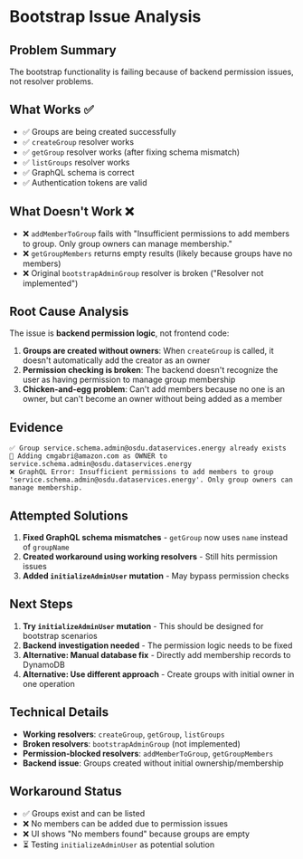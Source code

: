 # Bootstrap Issue Analysis

## Problem Summary
The bootstrap functionality is failing because of backend permission issues, not resolver problems.

## What Works ✅
- ✅ Groups are being created successfully
- ✅ `createGroup` resolver works
- ✅ `getGroup` resolver works (after fixing schema mismatch)
- ✅ `listGroups` resolver works
- ✅ GraphQL schema is correct
- ✅ Authentication tokens are valid

## What Doesn't Work ❌
- ❌ `addMemberToGroup` fails with "Insufficient permissions to add members to group. Only group owners can manage membership."
- ❌ `getGroupMembers` returns empty results (likely because groups have no members)
- ❌ Original `bootstrapAdminGroup` resolver is broken ("Resolver not implemented")

## Root Cause Analysis
The issue is **backend permission logic**, not frontend code:

1. **Groups are created without owners**: When `createGroup` is called, it doesn't automatically add the creator as an owner
2. **Permission checking is broken**: The backend doesn't recognize the user as having permission to manage group membership
3. **Chicken-and-egg problem**: Can't add members because no one is an owner, but can't become an owner without being added as a member

## Evidence
```
✅ Group service.schema.admin@osdu.dataservices.energy already exists
👤 Adding cmgabri@amazon.com as OWNER to service.schema.admin@osdu.dataservices.energy
❌ GraphQL Error: Insufficient permissions to add members to group 'service.schema.admin@osdu.dataservices.energy'. Only group owners can manage membership.
```

## Attempted Solutions
1. **Fixed GraphQL schema mismatches** - `getGroup` now uses `name` instead of `groupName`
2. **Created workaround using working resolvers** - Still hits permission issues
3. **Added `initializeAdminUser` mutation** - May bypass permission checks

## Next Steps
1. **Try `initializeAdminUser` mutation** - This should be designed for bootstrap scenarios
2. **Backend investigation needed** - The permission logic needs to be fixed
3. **Alternative: Manual database fix** - Directly add membership records to DynamoDB
4. **Alternative: Use different approach** - Create groups with initial owner in one operation

## Technical Details
- **Working resolvers**: `createGroup`, `getGroup`, `listGroups`
- **Broken resolvers**: `bootstrapAdminGroup` (not implemented)
- **Permission-blocked resolvers**: `addMemberToGroup`, `getGroupMembers`
- **Backend issue**: Groups created without initial ownership/membership

## Workaround Status
- ✅ Groups exist and can be listed
- ❌ No members can be added due to permission issues
- ❌ UI shows "No members found" because groups are empty
- ⏳ Testing `initializeAdminUser` as potential solution